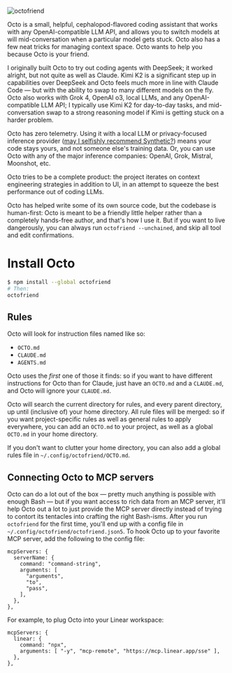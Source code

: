 ![octofriend](https://raw.githubusercontent.com/reissbaker/octofriend/main/octofriend.png)

Octo is a small, helpful, cephalopod-flavored coding assistant that works with
any OpenAI-compatible LLM API, and allows you to switch models at will
mid-conversation when a particular model gets stuck. Octo also has a few neat
tricks for managing context space. Octo wants to help you because Octo is your
friend.

I originally built Octo to try out coding agents with DeepSeek; it worked
alright, but not quite as well as Claude. Kimi K2 is a significant step up in
capabilities over DeepSeek and Octo feels much more in line with Claude Code —
but with the ability to swap to many different models on the fly. Octo also
works with Grok 4, OpenAI o3, local LLMs, and any OpenAI-compatible LLM API; I
typically use Kimi K2 for day-to-day tasks, and mid-conversation swap to a
strong reasoning model if Kimi is getting stuck on a harder problem.

Octo has zero telemetry. Using it with a local LLM or privacy-focused inference
provider ([may I selfishly recommend Synthetic?](https://synthetic.new)) means
your code stays yours, and not someone else's training data. Or, you can use
Octo with any of the major inference companies: OpenAI, Grok, Mistral,
Moonshot, etc.

Octo tries to be a complete product: the project iterates on context engineering
strategies in addition to UI, in an attempt to squeeze the best performance out
of coding LLMs.

Octo has helped write some of its own source code, but the codebase is
human-first: Octo is meant to be a friendly little helper rather than a
completely hands-free author, and that's how I use it. But if you want to live
dangerously, you can always run `octofriend --unchained`, and skip all tool and
edit confirmations.

# Install Octo
```bash
$ npm install --global octofriend
# Then:
octofriend
```

## Rules

Octo will look for instruction files named like so:

- `OCTO.md`
- `CLAUDE.md`
- `AGENTS.md`

Octo uses the *first* one of those it finds: so if you want to have different
instructions for Octo than for Claude, just have an `OCTO.md` and a
`CLAUDE.md`, and Octo will ignore your `CLAUDE.md`.

Octo will search the current directory for rules, and every parent directory,
up until (inclusive of) your home directory. All rule files will be merged: so
if you want project-specific rules as well as general rules to apply
everywhere, you can add an `OCTO.md` to your project, as well as a global
`OCTO.md` in your home directory.

If you don't want to clutter your home directory, you can also add a global
rules file in `~/.config/octofriend/OCTO.md`.

## Connecting Octo to MCP servers

Octo can do a lot out of the box — pretty much anything is possible with enough
Bash — but if you want access to rich data from an MCP server, it'll help Octo
out a lot to just provide the MCP server directly instead of trying to contort
its tentacles into crafting the right Bash-isms. After you run `octofriend` for
the first time, you'll end up with a config file in
`~/.config/octofriend/octofriend.json5`. To hook Octo up to your favorite MCP
server, add the following to the config file:

```json5
mcpServers: {
  serverName: {
    command: "command-string",
    arguments: [
      "arguments",
      "to",
      "pass",
    ],
  },
},
```

For example, to plug Octo into your Linear workspace:

```json5
mcpServers: {
  linear: {
    command: "npx",
    arguments: [ "-y", "mcp-remote", "https://mcp.linear.app/sse" ],
  },
},
```

